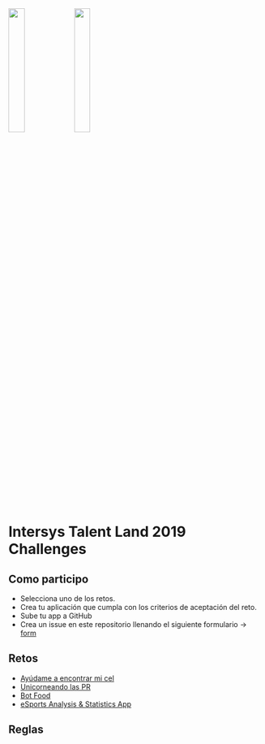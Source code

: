 <img src="https://raw.githubusercontent.com/IntersysConsulting/talent-land-2019-challenges/master/assets/talent-land.png" width="25%" height="25%">

<img src="https://raw.githubusercontent.com/IntersysConsulting/talent-land-2019-challenges/master/assets/intersys-logo.svg?sanitize=true" width="25%" height="25%">

# Intersys Talent Land 2019 Challenges

## Como participo

- Selecciona uno de los retos.
- Crea tu aplicación que cumpla con los criterios de aceptación del reto.
- Sube tu app a GitHub
- Crea un issue en este repositorio llenando el siguiente formulario -> [form](https://github.com/IntersysConsulting/talent-land-2019-challenges/issues/new)

## Retos

- [Ayúdame a encontrar mi cel](challenges/find-me.md)
- [Unicorneando las PR](challenges/unicorn-pr.md)
- [Bot Food](challenges/bot-food.md)
- [eSports Analysis & Statistics App](challenges/esports-app.md)

## Reglas
